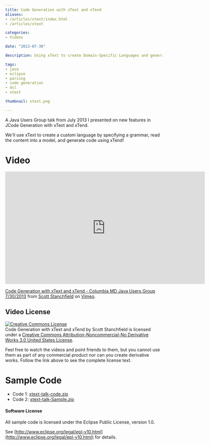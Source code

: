 ```yaml
---
title: Code Generation with xText and xTend
aliases: 
- /articles/xtext/index.html
- /articles/xtext

categories:
- Videos

date: "2013-07-30"

description: Using xText to create Domain-Specific Languages and generate code.

tags:
- java
- eclipse
- parsing
- code generation
- dsl
- xtext

thumbnail: xtext.png

---
```

A Java Users Group talk from July 2013 I presented on new features in JCode Generation with xText and xTend.

We'll use xText to create a custom language by specifying a grammar, read the content into a model, and generate code using xTend!

<!--more-->

# Video

<iframe src="https://player.vimeo.com/video/71395203" width="640" height="360" frameborder="0" webkitallowfullscreen mozallowfullscreen allowfullscreen></iframe>
<p><a href="https://vimeo.com/71395203">Code Generation with xText and xTend - Columbia MD Java Users Group 7/30/2013</a> from <a href="https://vimeo.com/user566590">Scott Stanchfield</a> on <a href="https://vimeo.com">Vimeo</a>.</p>

## Video License

[![Creative Commons License](http://i.creativecommons.org/l/by-nc-nd/3.0/us/88x31.png)](http://creativecommons.org/licenses/by-nc-nd/3.0/us/)  
Code Generation with xText and xTend by Scott Stanchfield is licensed under a [Creative Commons Attribution-Noncommercial-No Derivative Works 3.0 United States License](http://creativecommons.org/licenses/by-nc-nd/3.0/us/).  
  
Feel free to watch the videos and point friends to them, but you cannot use them as part of any commercial product nor can you create derivative works. Follow the link above to see the complete license text.

# Sample Code
*   Code 1: [xtext-talk-code.zip](xtext-talk-code.zip)
*   Code 2: [xtext-talk-Sample.zip](xtext-talk-Sample.zip)

#### Software License

All sample code is licensed under the Eclipse Public License, version 1.0.

See [http://www.eclipse.org/legal/epl-v10.html](http://www.eclipse.org/legal/epl-v10.html) for details.
